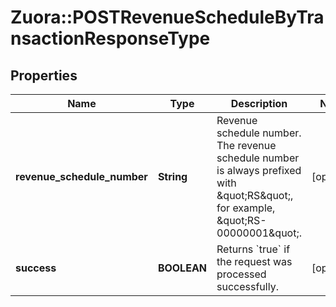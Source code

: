 # Zuora::POSTRevenueScheduleByTransactionResponseType

## Properties
Name | Type | Description | Notes
------------ | ------------- | ------------- | -------------
**revenue_schedule_number** | **String** | Revenue schedule number. The revenue schedule number is always prefixed with \&quot;RS\&quot;, for example, \&quot;RS-00000001\&quot;.  | [optional] 
**success** | **BOOLEAN** | Returns &#x60;true&#x60; if the request was processed successfully.  | [optional] 


